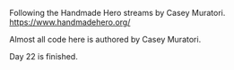 Following the Handmade Hero streams by Casey Muratori. https://www.handmadehero.org/

Almost all code here is authored by Casey Muratori.

Day 22 is finished.
